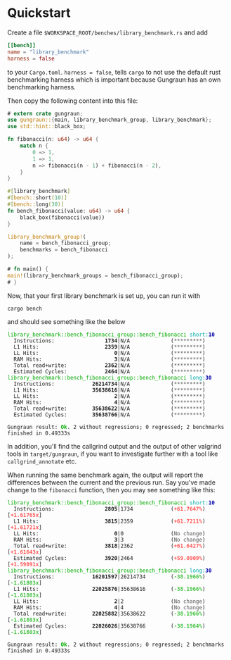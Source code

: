 <!-- markdownlint-disable MD041 MD033 -->

# Quickstart

Create a file `$WORKSPACE_ROOT/benches/library_benchmark.rs` and add

```toml
[[bench]]
name = "library_benchmark"
harness = false
```

to your `Cargo.toml`. `harness = false`, tells `cargo` to not use the default
rust benchmarking harness which is important because Gungraun has an own
benchmarking harness.

Then copy the following content into this file:

```rust
# extern crate gungraun;
use gungraun::{main, library_benchmark_group, library_benchmark};
use std::hint::black_box;

fn fibonacci(n: u64) -> u64 {
    match n {
        0 => 1,
        1 => 1,
        n => fibonacci(n - 1) + fibonacci(n - 2),
    }
}

#[library_benchmark]
#[bench::short(10)]
#[bench::long(30)]
fn bench_fibonacci(value: u64) -> u64 {
    black_box(fibonacci(value))
}

library_benchmark_group!(
    name = bench_fibonacci_group;
    benchmarks = bench_fibonacci
);

# fn main() {
main!(library_benchmark_groups = bench_fibonacci_group);
# }
```

Now, that your first library benchmark is set up, you can run it with

```shell
cargo bench
```

and should see something like the below

<pre><code class="hljs"><span style="color:#0A0">library_benchmark::bench_fibonacci_group::bench_fibonacci</span> <span style="color:#0AA">short</span><span style="color:#0AA">:</span><b><span style="color:#00A">10</span></b>
  Instructions:     <b>           1734</b>|N/A             (<span style="color:#555">*********</span>)
  L1 Hits:          <b>           2359</b>|N/A             (<span style="color:#555">*********</span>)
  LL Hits:          <b>              0</b>|N/A             (<span style="color:#555">*********</span>)
  RAM Hits:         <b>              3</b>|N/A             (<span style="color:#555">*********</span>)
  Total read+write: <b>           2362</b>|N/A             (<span style="color:#555">*********</span>)
  Estimated Cycles: <b>           2464</b>|N/A             (<span style="color:#555">*********</span>)
<span style="color:#0A0">library_benchmark::bench_fibonacci_group::bench_fibonacci</span> <span style="color:#0AA">long</span><span style="color:#0AA">:</span><b><span style="color:#00A">30</span></b>
  Instructions:     <b>       26214734</b>|N/A             (<span style="color:#555">*********</span>)
  L1 Hits:          <b>       35638616</b>|N/A             (<span style="color:#555">*********</span>)
  LL Hits:          <b>              2</b>|N/A             (<span style="color:#555">*********</span>)
  RAM Hits:         <b>              4</b>|N/A             (<span style="color:#555">*********</span>)
  Total read+write: <b>       35638622</b>|N/A             (<span style="color:#555">*********</span>)
  Estimated Cycles: <b>       35638766</b>|N/A             (<span style="color:#555">*********</span>)

Gungraun result: <b><span style="color:#0A0">Ok</span></b>. 2 without regressions; 0 regressed; 2 benchmarks finished in 0.49333s</code></pre>

In addition, you'll find the callgrind output and the output of other valgrind
tools in `target/gungraun`, if you want to investigate further with a tool like
`callgrind_annotate` etc.

When running the same benchmark again, the output will report the differences
between the current and the previous run. Say you've made change to the
`fibonacci` function, then you may see something like this:

<pre><code class="hljs"><span style="color:#0A0">library_benchmark::bench_fibonacci_group::bench_fibonacci</span> <span style="color:#0AA">short</span><span style="color:#0AA">:</span><b><span style="color:#00A">10</span></b>
  Instructions:     <b>           2805</b>|1734            (<b><span style="color:#F55">+61.7647%</span></b>) [<b><span style="color:#F55">+1.61765x</span></b>]
  L1 Hits:          <b>           3815</b>|2359            (<b><span style="color:#F55">+61.7211%</span></b>) [<b><span style="color:#F55">+1.61721x</span></b>]
  LL Hits:          <b>              0</b>|0               (<span style="color:#555">No change</span>)
  RAM Hits:         <b>              3</b>|3               (<span style="color:#555">No change</span>)
  Total read+write: <b>           3818</b>|2362            (<b><span style="color:#F55">+61.6427%</span></b>) [<b><span style="color:#F55">+1.61643x</span></b>]
  Estimated Cycles: <b>           3920</b>|2464            (<b><span style="color:#F55">+59.0909%</span></b>) [<b><span style="color:#F55">+1.59091x</span></b>]
<span style="color:#0A0">library_benchmark::bench_fibonacci_group::bench_fibonacci</span> <span style="color:#0AA">long</span><span style="color:#0AA">:</span><b><span style="color:#00A">30</span></b>
  Instructions:     <b>       16201597</b>|26214734        (<b><span style="color:#42c142">-38.1966%</span></b>) [<b><span style="color:#42c142">-1.61803x</span></b>]
  L1 Hits:          <b>       22025876</b>|35638616        (<b><span style="color:#42c142">-38.1966%</span></b>) [<b><span style="color:#42c142">-1.61803x</span></b>]
  LL Hits:          <b>              2</b>|2               (<span style="color:#555">No change</span>)
  RAM Hits:         <b>              4</b>|4               (<span style="color:#555">No change</span>)
  Total read+write: <b>       22025882</b>|35638622        (<b><span style="color:#42c142">-38.1966%</span></b>) [<b><span style="color:#42c142">-1.61803x</span></b>]
  Estimated Cycles: <b>       22026026</b>|35638766        (<b><span style="color:#42c142">-38.1964%</span></b>) [<b><span style="color:#42c142">-1.61803x</span></b>]

Gungraun result: <b><span style="color:#0A0">Ok</span></b>. 2 without regressions; 0 regressed; 2 benchmarks finished in 0.49333s</code></pre>
